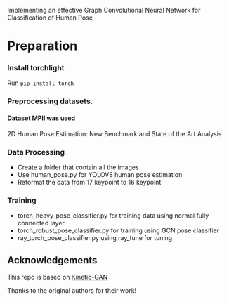 Implementing an effective Graph Convolutional Neural Network for Classification of Human Pose

# Preparation
### Install torchlight
Run `pip install torch `

### Preprocessing datasets.

#### Dataset MPII was used

2D Human Pose Estimation: New Benchmark and State of the Art Analysis

### Data Processing
+ Create a folder that contain all the images 
+ Use human_pose.py for YOLOV8 human pose estimation
+ Reformat the data from 17 keypoint to 16 keypoint


### Training


+ torch_heavy_pose_classifier.py for training data using normal fully connected layer
+ torch_robust_pose_classifier.py for training using GCN pose classifier
+ ray_torch_pose_classifier.py using ray_tune for tuning




## Acknowledgements

This repo is based on [Kinetic-GAN](https://github.com/DegardinBruno/Kinetic-GAN)

Thanks to the original authors for their work!
